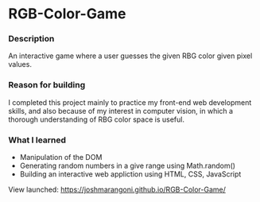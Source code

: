 # RGB-Color-Game

### Description
An interactive game where a user guesses the given RBG color given pixel values.

### Reason for building
I completed this project mainly to practice my front-end web development skills, and also because of my interest in computer vision, in which a thorough understanding of RBG color space is useful. 

### What I learned
- Manipulation of the DOM
- Generating random numbers in a give range using Math.random()
- Building an interactive web appliction using HTML, CSS, JavaScript

View launched: https://joshmarangoni.github.io/RGB-Color-Game/
